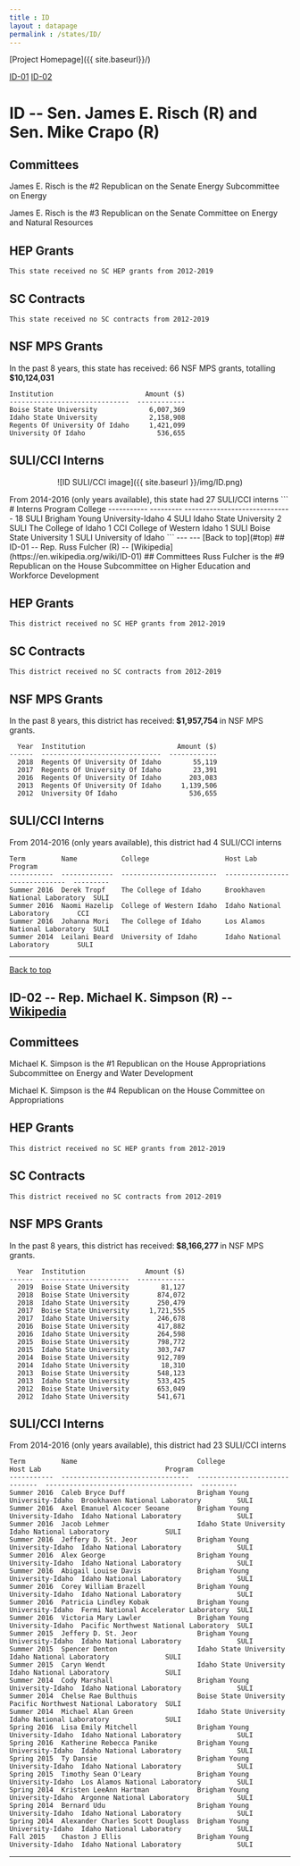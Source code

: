 ```yaml
---
title : ID
layout : datapage
permalink : /states/ID/
---
```

<a name="top"></a>
[Project Homepage]({{ site.baseurl}}/)


[ID-01](#ID-01)  [ID-02](#ID-02)  

# ID -- Sen. James E. Risch (R) and  Sen. Mike Crapo (R)
## Committees
James E. Risch is the #2 Republican on the Senate Energy Subcommittee on Energy 

James E. Risch is the #3 Republican on the Senate Committee on Energy and Natural Resources 

## HEP Grants
```
This state received no SC HEP grants from 2012-2019
```
## SC Contracts
```
This state received no SC contracts from 2012-2019
```
## NSF MPS Grants
In the past 8 years, this state has received:
66 NSF MPS grants, totalling <b> $10,124,031</b>
```
Institution                       Amount ($)
------------------------------  ------------
Boise State University             6,007,369
Idaho State University             2,158,908
Regents Of University Of Idaho     1,421,099
University Of Idaho                  536,655
```
## SULI/CCI Interns
<p align="center">
![ID SULI/CCI image]({{ site.baseurl }}/img/ID.png)
</p>
From 2014-2016 (only years available), this state had 27 SULI/CCI interns
```
  # Interns  Program    College
-----------  ---------  ------------------------------
         18  SULI       Brigham Young University-Idaho
          4  SULI       Idaho State University
          2  SULI       The College of Idaho
          1  CCI        College of Western Idaho
          1  SULI       Boise State University
          1  SULI       University of Idaho
```
---
---
<a name="ID-01"></a>
[Back to top](#top)
## ID-01 -- Rep. Russ Fulcher (R) -- [Wikipedia](https://en.wikipedia.org/wiki/ID-01)
## Committees
Russ Fulcher is the #9 Republican on the House Subcommittee on Higher Education and Workforce Development 

## HEP Grants
```
This district received no SC HEP grants from 2012-2019
```
## SC Contracts
```
This district received no SC contracts from 2012-2019
```
## NSF MPS Grants
In the past 8 years, this district has received:<b> $1,957,754 </b>in NSF MPS grants.
```
  Year  Institution                       Amount ($)
------  ------------------------------  ------------
  2018  Regents Of University Of Idaho        55,119
  2017  Regents Of University Of Idaho        23,391
  2016  Regents Of University Of Idaho       203,083
  2013  Regents Of University Of Idaho     1,139,506
  2012  University Of Idaho                  536,655
```
## SULI/CCI Interns
From 2014-2016 (only years available), this district had 4 SULI/CCI interns
```
Term         Name           College                   Host Lab                        Program
-----------  -------------  ------------------------  ------------------------------  ---------
Summer 2016  Derek Tropf    The College of Idaho      Brookhaven National Laboratory  SULI
Summer 2016  Naomi Hazelip  College of Western Idaho  Idaho National Laboratory       CCI
Summer 2016  Johanna Mori   The College of Idaho      Los Alamos National Laboratory  SULI
Summer 2014  Leilani Beard  University of Idaho       Idaho National Laboratory       SULI
```
---
<a name="ID-02"></a>
[Back to top](#top)
## ID-02 -- Rep. Michael K. Simpson (R) -- [Wikipedia](https://en.wikipedia.org/wiki/ID-02)
## Committees
Michael K. Simpson is the #1 Republican on the House Appropriations Subcommittee on Energy and Water Development 

Michael K. Simpson is the #4 Republican on the House Committee on Appropriations 

## HEP Grants
```
This district received no SC HEP grants from 2012-2019
```
## SC Contracts
```
This district received no SC contracts from 2012-2019
```
## NSF MPS Grants
In the past 8 years, this district has received:<b> $8,166,277 </b>in NSF MPS grants.
```
  Year  Institution               Amount ($)
------  ----------------------  ------------
  2019  Boise State University        81,127
  2018  Boise State University       874,072
  2018  Idaho State University       250,479
  2017  Boise State University     1,721,555
  2017  Idaho State University       246,678
  2016  Boise State University       417,882
  2016  Idaho State University       264,598
  2015  Boise State University       798,772
  2015  Idaho State University       303,747
  2014  Boise State University       912,789
  2014  Idaho State University        18,310
  2013  Boise State University       548,123
  2013  Idaho State University       533,425
  2012  Boise State University       653,049
  2012  Idaho State University       541,671
```
## SULI/CCI Interns
From 2014-2016 (only years available), this district had 23 SULI/CCI interns
```
Term         Name                              College                         Host Lab                               Program
-----------  --------------------------------  ------------------------------  -------------------------------------  ---------
Summer 2016  Caleb Bryce Duff                  Brigham Young University-Idaho  Brookhaven National Laboratory         SULI
Summer 2016  Axel Emanuel Alcocer Seoane       Brigham Young University-Idaho  Idaho National Laboratory              SULI
Summer 2016  Jacob Lehmer                      Idaho State University          Idaho National Laboratory              SULI
Summer 2016  Jeffery D. St. Jeor               Brigham Young University-Idaho  Idaho National Laboratory              SULI
Summer 2016  Alex George                       Brigham Young University-Idaho  Idaho National Laboratory              SULI
Summer 2016  Abigail Louise Davis              Brigham Young University-Idaho  Idaho National Laboratory              SULI
Summer 2016  Corey William Brazell             Brigham Young University-Idaho  Idaho National Laboratory              SULI
Summer 2016  Patricia Lindley Kobak            Brigham Young University-Idaho  Fermi National Accelerator Laboratory  SULI
Summer 2016  Victoria Mary Lawler              Brigham Young University-Idaho  Pacific Northwest National Laboratory  SULI
Summer 2015  Jeffery D. St. Jeor               Brigham Young University-Idaho  Idaho National Laboratory              SULI
Summer 2015  Spencer Denton                    Idaho State University          Idaho National Laboratory              SULI
Summer 2015  Caryn Wendt                       Idaho State University          Idaho National Laboratory              SULI
Summer 2014  Cody Marshall                     Brigham Young University-Idaho  Idaho National Laboratory              SULI
Summer 2014  Chelse Rae Bulthuis               Boise State University          Pacific Northwest National Laboratory  SULI
Summer 2014  Michael Alan Green                Idaho State University          Idaho National Laboratory              SULI
Spring 2016  Lisa Emily Mitchell               Brigham Young University-Idaho  Idaho National Laboratory              SULI
Spring 2016  Katherine Rebecca Panike          Brigham Young University-Idaho  Idaho National Laboratory              SULI
Spring 2015  Ty Dansie                         Brigham Young University-Idaho  Idaho National Laboratory              SULI
Spring 2015  Timothy Sean O'Leary              Brigham Young University-Idaho  Los Alamos National Laboratory         SULI
Spring 2014  Kristen LeeAnn Hartman            Brigham Young University-Idaho  Argonne National Laboratory            SULI
Spring 2014  Bernard Udu                       Brigham Young University-Idaho  Idaho National Laboratory              SULI
Spring 2014  Alexander Charles Scott Douglass  Brigham Young University-Idaho  Idaho National Laboratory              SULI
Fall 2015    Chaston J Ellis                   Brigham Young University-Idaho  Idaho National Laboratory              SULI
```
---
